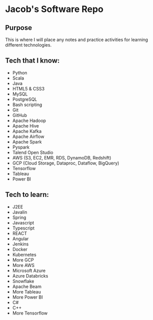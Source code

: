 # Jacob's Software Repo

## Purpose
This is where I will place any notes and practice activities for learning different technologies.

## Tech that I know:
- Python
- Scala
- Java
- HTML5 & CSS3
- MySQL
- PostgreSQL
- Bash scripting
- Git
- GitHub
- Apache Hadoop
- Apache Hive
- Apache Kafka
- Apache Airflow
- Apache Spark
- Pyspark
- Talend Open Studio
- AWS (S3, EC2, EMR, RDS, DynamoDB, Redshift)
- GCP (Cloud Storage, Dataproc, Dataflow, BigQuery)
- Tensorflow
- Tableau
- Power BI

## Tech to learn:
- J2EE
- Javalin
- Spring
- Javascript
- Typescript
- REACT
- Angular
- Jenkins
- Docker
- Kubernetes
- More GCP
- More AWS
- Microsoft Azure
- Azure Databricks
- Snowflake
- Apache Beam
- More Tableau
- More Power BI
- C#
- C++
- More Tensorflow
